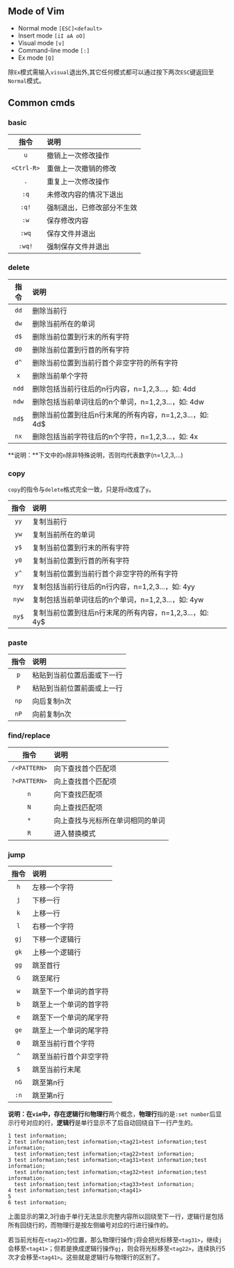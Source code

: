 ## Mode of Vim

* Normal mode  `[ESC]<default>`
* Insert mode  `[iI aA oO]`
* Visual mode  `[v]`
* Command-line mode `[:]`
* Ex mode `[Q]`

除`Ex`模式需输入`visual`退出外,其它任何模式都可以通过按下两次`ESC`键返回至`Normal`模式。

## Common cmds

### basic

| 指令 | 说明 |
| :--: | :--- |
| `u` | 撤销上一次修改操作 |
| `<Ctrl-R>` | 重做上一次撤销的修改 |
| `.` | 重复上一次修改操作 |
| `:q` | 未修改内容的情况下退出 |
| `:q!` | 强制退出，已修改部分不生效 |
| `:w` | 保存修改内容 |
| `:wq` | 保存文件并退出 |
| `:wq!` | 强制保存文件并退出 |

### delete

| 指令 | 说明 |
| :---: |:---|
| `dd` | 删除当前行 |
| `dw` | 删除当前所在的单词 |
| `d$` | 删除当前位置到行末的所有字符 |
| `d0` | 删除当前位置到行首的所有字符 |
| `d^` | 删除当前位置到当前行首个非空字符的所有字符 |
| `x`  | 删除当前单个字符 |
| `ndd` | 删除包括当前行往后的n行内容，n=1,2,3...，如: 4dd |
| `ndw` | 删除包括当前单词往后的n个单词，n=1,2,3...，如: 4dw |
| `nd$` | 删除当前位置到往后n行末尾的所有内容，n=1,2,3...，如: 4d$ |
| `nx`  | 删除包括当前字符往后的n个字符，n=1,2,3...，如: 4x |

**说明：**下文中的`n`除非特殊说明，否则均代表数字(n=1,2,3,...)

### copy

`copy`的指令与`delete`格式完全一致，只是将`d`改成了`y`。

| 指令 | 说明 |
| :---: |:---|
| `yy`  |复制当前行 |
| `yw`  |复制当前所在的单词 |
| `y$`  |复制当前位置到行末的所有字符 |
| `y0`  |复制当前位置到行首的所有字符 |
| `y^`  |复制当前位置到当前行首个非空字符的所有字符 |
| `nyy` |复制包括当前行往后的n行内容，n=1,2,3...，如: 4yy |
| `nyw` |复制包括当前单词往后的n个单词，n=1,2,3...，如: 4yw |
| `ny$` |复制当前位置到往后n行末尾的所有内容，n=1,2,3...，如: 4y$ |

### paste

| 指令 | 说明 |
| :--: | :--- |
| `p` | 粘贴到当前位置后面或下一行 |
| `P` | 粘贴到当前位置前面或上一行 |
| `np` | 向后复制n次 |
| `nP` | 向前复制n次 |

### find/replace

| 指令 | 说明 |
| :--: | :--- |
| `/<PATTERN>` | 向下查找首个匹配项 |
| `?<PATTERN>` | 向上查找首个匹配项 |
| `n` | 向下查找匹配项 |
| `N` | 向上查找匹配项 |
| `*` | 向上查找与光标所在单词相同的单词 |
| `R` | 进入替换模式 |

### jump

| 指令 | 说明 |
| :--: | :--- |
| `h` | 左移一个字符 |
| `j` | 下移一行 |
| `k` | 上移一行 |
| `l` | 右移一个字符 |
| `gj` | 下移一个逻辑行 |
| `gk` | 上移一个逻辑行 |
| `gg` | 跳至首行 |
| `G` | 跳至尾行 |
| `w` | 跳至下一个单词的首字符 |
| `b` | 跳至上一个单词的首字符 |
| `e` | 跳至下一个单词的尾字符 |
| `ge` | 跳至上一个单词的尾字符 |
| `0` | 跳至当前行首个字符 |
| `^` | 跳至当前行首个非空字符 |
| `$` | 跳至当前行末尾 |
| `nG` | 跳至第n行 |
| `:n` | 跳至第n行 |

**说明：**在`vim`中，存在**逻辑行**和**物理行**两个概念，**物理行**指的是`:set number`后显示行号对应的行，**逻辑行**是单行显示不了后自动回绕自下一行产生的。

``` vim
1 test information;
2 test information;test information;<tag21>test information;test information;
  test information;test information;<tag22>test information;
3 test information;test information;<tag31>test information;test information;
  test information;test information;<tag32>test information;test information;
  test information;test information;<tag33>test information;
4 test information;test information;<tag41>
5 
6 test information;
```

上面显示的第2,3行由于单行无法显示完整内容所以回绕至下一行，逻辑行是包括所有回绕行的，而物理行是按左侧编号对应的行进行操作的。

若当前光标在`<tag21>`的位置，那么物理行操作`j`将会把光标移至`<tag31>`，继续`j`会移至`<tag41>`；但若是换成逻辑行操作`gj`，则会将光标移至`<tag22>`，连续执行5次才会移至`<tag41>`。这些就是逻辑行与物理行的区别了。